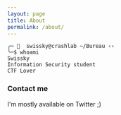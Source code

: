 ```yaml
---
layout: page
title: About
permalink: /about/
---
```


```
╭─ 👻  swissky@crashlab ~/Bureau ‹› 
╰─$ whoami
Swissky
Information Security student
CTF Lover
```

### Contact me

I'm mostly available on Twitter ;)
